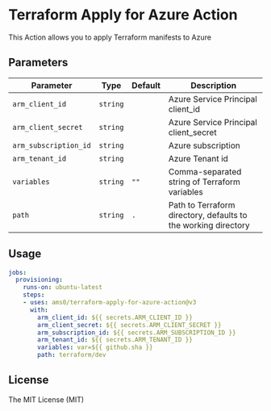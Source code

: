 # Terraform Apply for Azure Action

This Action allows you to apply Terraform manifests to Azure

## Parameters

| Parameter | Type | Default | Description |
|-----------|------|---------|-------------|
| `arm_client_id` | `string` | | Azure Service Principal client_id |
| `arm_client_secret` | `string` | | Azure Service Principal client_secret |
| `arm_subscription_id` | `string` | | Azure subscription |
| `arm_tenant_id` | `string` | | Azure Tenant id |
| `variables` | `string` | `""` | Comma-separated string of Terraform variables |
| `path` | `string` | `.` | Path to Terraform directory, defaults to the working directory |

## Usage

```yaml
jobs:
  provisioning:
    runs-on: ubuntu-latest
    steps:
    - uses: ams0/terraform-apply-for-azure-action@v3
      with:
        arm_client_id: ${{ secrets.ARM_CLIENT_ID }}
        arm_client_secret: ${{ secrets.ARM_CLIENT_SECRET }}
        arm_subscription_id: ${{ secrets.ARM_SUBSCRIPTION_ID }}
        arm_tenant_id: ${{ secrets.ARM_TENANT_ID }}
        variables: var=${{ github.sha }}
        path: terraform/dev
```

## License

The MIT License (MIT)
